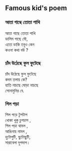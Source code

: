 ## Famous kid's poem

### আতা গাছে তোতা পাখি

আতা গাছে তোতা পাখি  
ডালিম গাছে মৌ,  
এতো ডাকি তবুও কেন  
কওনা কথা বউ ?

### চাঁদ উঠেছে ফুল ফুটেছে

চাঁদ উঠেছে ফুল ফুটেছে  
কদম তলায় কে?  
হাতি নাচছে ঘোড়া নাচছে  
সোনামুনির বে.  

### শিল পড়া

শিল পড়ে টুপটাপ  
খোকা খুকু চুপচাপ ,  
শিল পড়া থামল ,  
আঙিনায় নামল ,  
হুটোপুটি, ছুটোছুটি,  
সারাবেলা দুপদাপ।  
